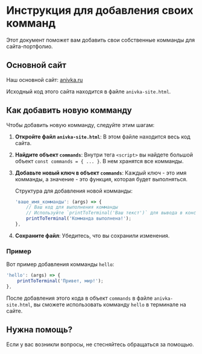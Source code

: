 # Инструкция для добавления своих комманд

Этот документ поможет вам добавить свои собственные комманды для сайта-портфолио.

## Основной сайт

Наш основной сайт: [anivka.ru](https://anivka.ru/)

Исходный код этого сайта находится в файле `anivka-site.html`.

## Как добавить новую комманду

Чтобы добавить новую комманду, следуйте этим шагам:

1.  **Откройте файл `anivka-site.html`**: В этом файле находится весь код сайта.
2.  **Найдите объект `commands`**: Внутри тега `<script>` вы найдете большой объект `const commands = { ... }`. В нем хранятся все комманды.
3.  **Добавьте новый ключ в объект `commands`**: Каждый ключ - это имя комманды, а значение - это функция, которая будет выполняться.

    Структура для добавления новой комманды:
    ```javascript
    'ваше_имя_комманды': (args) => {
        // Ваш код для выполнения комманды
        // Используйте `printToTerminal('Ваш текст')` для вывода в консоль
        printToTerminal('Комманда выполнена!');
    },
    ```
4.  **Сохраните файл**: Убедитесь, что вы сохранили изменения.

### Пример

Вот пример добавления комманды `hello`:

```javascript
'hello': (args) => {
    printToTerminal('Привет, мир!');
},
```

После добавления этого кода в объект `commands` в файле `anivka-site.html`, вы сможете использовать комманду `hello` в терминале на сайте.

## Нужна помощь?

Если у вас возникли вопросы, не стесняйтесь обращаться за помощью.
